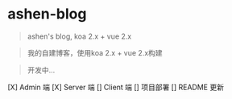 # ashen-blog

> ashen's blog, koa 2.x + vue 2.x

> 我的自建博客，使用koa 2.x + vue 2.x构建

> 开发中...

[X] Admin 端
[X] Server 端
[] Client 端
[] 项目部署
[] README 更新
